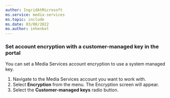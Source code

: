 ```yaml
---
author: IngridAtMicrosoft
ms.service: media-services 
ms.topic: include
ms.date: 03/08/2022
ms.author: inhenkel
---
```


### Set account encryption with a customer-managed key in the portal

You can set a Media Services account encryption to use a system managed key.

1. Navigate to the Media Services account you want to work with.
1. Select **Encryption** from the menu. The Encryption screen will appear.
1. Select the **Customer-managed keys** radio button.
